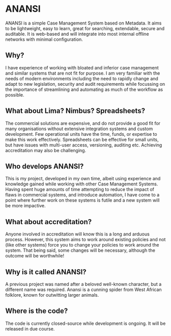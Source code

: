 # ANANSI
ANANSI is a simple Case Management System based on Metadata. It aims to be lightweight, easy to learn, great for searching, extendable, secure and auditable. It is web-based and will integrate into most internal offline networks with minimal configuration.

## Why?
I have experience of working with bloated and inferior case management and similar systems that are not fit for purpose. I am very familiar with the needs of modern environments including the need to rapidly change and adapt to new legislation, security and audit requirements while focussing on the importance of streamlining and automating as much of the workflow as possible.

## What about Lima? Nimbus? Spreadsheets?
The commercial solutions are expensive, and do not provide a good fit for many organisations without extensive integration systems and custom development. Few operational units have the time, funds, or expertise to make this work effectively. Spreadsheets can be effective for small units, but have issues with multi-user access, versioning, auditing etc. Achieving accreditation may also be challenging.

## Who develops ANANSI?
This is my project, developed in my own time, albeit using experience and knowledge gained while working with other Case Management Systems. Having spent huge amounts of time attempting to reduce the impact of flaws in commercial systems, and introduce automation, I have come to a point where further work on these systems is futile and a new system will be more impactive.

## What about accreditation?
Anyone involved in accreditation will know this is a long and arduous process. However, this system aims to work around existing policies and not (like other systems) force you to change your policies to work around the system. That being said, some changes will be necessary, although the outcome will be worthwhile!

## Why is it called ANANSI?
A previous project was named after a beloved well-known character, but a different name was required. Anansi is a cunning spider from West African folklore, known for outwitting larger animals.

## Where is the code?
The code is currently closed-source while development is ongoing. It will be released in due course.
